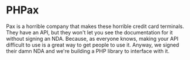 # PHPax

Pax is a horrible company that makes these horrible credit card terminals. They have an API,
but they won't let you see the documentation for it without signing an NDA. Because, as
everyone knows, making your API difficult to use is a great way to get people to use it. Anyway, we signed their damn NDA and we're building a PHP library to interface with it.
